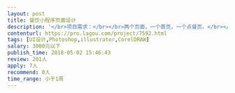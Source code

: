 ```yaml
---                
layout: post       
title: 餐饮小程序页面设计           
description: '</br>项目需求：</br></br>两个页面，一个首页，一个点餐页。</br></br>首页分为三大模块，第一模块有餐厅logo，营业时间，人均消费等信息。第二模块，特色菜滚动传播。第三块，文字介绍，以及图片展示。</br>'     
contenturl: https://pro.lagou.com/project/7592.html      
tags: [UI设计,Photoshop,illustrator,CorelDRAW]            
salary: 3000元以下          
publish_time: 2018-05-02 15:46:43         
review: 201人                   
apply: 7人                   
recommend: 0人                   
time_range: 小于1周              
---                 
```

